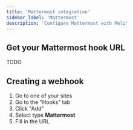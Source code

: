 ```yaml
---
title: 'Mattermost integration'
sidebar_label: 'Mattermost'
description: 'Configure Mattermost with Meli'
---
```


## Get your Mattermost hook URL

TODO

## Creating a webhook

1. Go to one of your sites
1. Go to the "Hooks" tab
1. Click "Add"
1. Select type **Mattermost**
1. Fill in the URL
